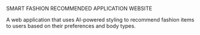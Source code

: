 SMART FASHION RECOMMENDED APPLICATION WEBSITE

A web application that uses AI-powered styling to recommend fashion items to users based on their preferences and body types.
